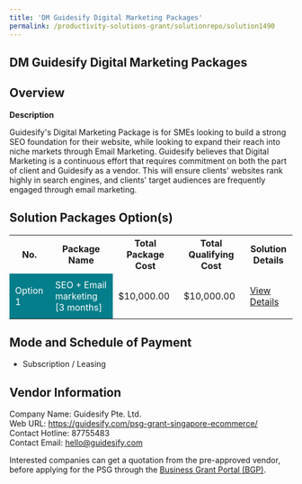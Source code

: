 ```yaml
---
title: 'DM Guidesify Digital Marketing Packages'
permalink: /productivity-solutions-grant/solutionrepo/solution1490
---
```


## DM Guidesify Digital Marketing Packages

## Overview

**Description**

Guidesify's Digital Marketing Package is for SMEs looking to build a strong SEO foundation for their website, while looking to expand their reach into niche markets through Email Marketing. Guidesify believes that Digital Marketing is a continuous effort that requires commitment on both the part of client and Guidesify as a vendor. This will ensure clients' websites rank highly in search engines, and clients' target audiences are frequently engaged through email marketing.

## Solution Packages Option(s)

<table>
<tr>
<th><b>No.</b></th>
<th><b>Package Name</b></th>
<th><b>Total Package Cost</b></th>
<th><b>Total Qualifying Cost</b></th>
<th><b>Solution Details</b></th>
</tr>
<tr>
<td style='padding: 10px; background-color: #037E8A; color: #FFFFFF;'>Option 1</td>
<td style='padding: 10px; background-color: #037E8A; color: #FFFFFF;'>SEO + Email marketing [3 months]</td>
<td style='padding: 10px;'>$10,000.00</td>
<td style='padding: 10px;'>$10,000.00</td>
<td style='padding: 10px;'><a href='/images/psg/Guidesify_Digital_Marketing_26102023_Desensitised_Annex3_Part1.pdf' target='_blank'>View Details</a></td>
</tr>
</table>

## Mode and Schedule of Payment

 - Subscription / Leasing

## Vendor Information

 Company Name: Guidesify Pte. Ltd.<br>Web URL: https://guidesify.com/psg-grant-singapore-ecommerce/ <br>Contact Hotline: 87755483 <br>Contact Email: hello@guidesify.com <br>

Interested companies can get a quotation from the pre-approved vendor, before applying for the PSG through the <a href='https://www.businessgrants.gov.sg/' target='_blank' rel='noopener'>Business Grant Portal (BGP)</a>.

<script src="/jquery/resize-tables.js"></script>
